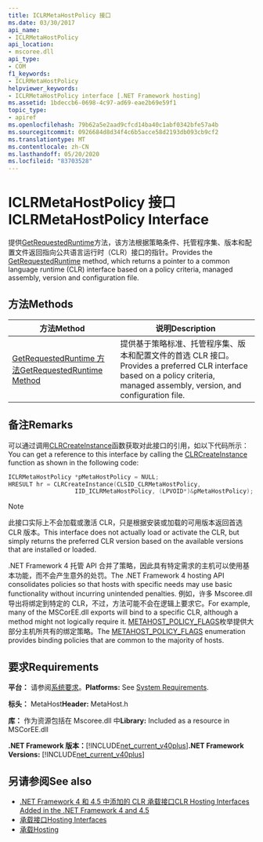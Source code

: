 ```yaml
---
title: ICLRMetaHostPolicy 接口
ms.date: 03/30/2017
api_name:
- ICLRMetaHostPolicy
api_location:
- mscoree.dll
api_type:
- COM
f1_keywords:
- ICLRMetaHostPolicy
helpviewer_keywords:
- ICLRMetaHostPolicy interface [.NET Framework hosting]
ms.assetid: 1bdeccb6-0698-4c97-ad69-eae2b69e59f1
topic_type:
- apiref
ms.openlocfilehash: 79b62a5e2aad9cfcd14ba40c1abf0342bfe57a4b
ms.sourcegitcommit: 0926684d8d34f4c6b5acce58d2193db093cb9cf2
ms.translationtype: MT
ms.contentlocale: zh-CN
ms.lasthandoff: 05/20/2020
ms.locfileid: "83703528"
---
```

# <a name="iclrmetahostpolicy-interface"></a><span data-ttu-id="a2a37-102">ICLRMetaHostPolicy 接口</span><span class="sxs-lookup"><span data-stu-id="a2a37-102">ICLRMetaHostPolicy Interface</span></span>
<span data-ttu-id="a2a37-103">提供[GetRequestedRuntime](iclrmetahostpolicy-getrequestedruntime-method.md)方法，该方法根据策略条件、托管程序集、版本和配置文件返回指向公共语言运行时（CLR）接口的指针。</span><span class="sxs-lookup"><span data-stu-id="a2a37-103">Provides the [GetRequestedRuntime](iclrmetahostpolicy-getrequestedruntime-method.md) method, which returns a pointer to a common language runtime (CLR) interface based on a policy criteria, managed assembly, version and configuration file.</span></span>  
  
## <a name="methods"></a><span data-ttu-id="a2a37-104">方法</span><span class="sxs-lookup"><span data-stu-id="a2a37-104">Methods</span></span>  
  
|<span data-ttu-id="a2a37-105">方法</span><span class="sxs-lookup"><span data-stu-id="a2a37-105">Method</span></span>|<span data-ttu-id="a2a37-106">说明</span><span class="sxs-lookup"><span data-stu-id="a2a37-106">Description</span></span>|  
|------------|-----------------|  
|[<span data-ttu-id="a2a37-107">GetRequestedRuntime 方法</span><span class="sxs-lookup"><span data-stu-id="a2a37-107">GetRequestedRuntime Method</span></span>](iclrmetahostpolicy-getrequestedruntime-method.md)|<span data-ttu-id="a2a37-108">提供基于策略标准、托管程序集、版本和配置文件的首选 CLR 接口。</span><span class="sxs-lookup"><span data-stu-id="a2a37-108">Provides a preferred CLR interface based on a policy criteria, managed assembly, version, and configuration file.</span></span>|  
  
## <a name="remarks"></a><span data-ttu-id="a2a37-109">备注</span><span class="sxs-lookup"><span data-stu-id="a2a37-109">Remarks</span></span>  
 <span data-ttu-id="a2a37-110">可以通过调用[CLRCreateInstance](clrcreateinstance-function.md)函数获取对此接口的引用，如以下代码所示：</span><span class="sxs-lookup"><span data-stu-id="a2a37-110">You can get a reference to this interface by calling the [CLRCreateInstance](clrcreateinstance-function.md) function as shown in the following code:</span></span>  
  
```cpp  
ICLRMetaHostPolicy *pMetaHostPolicy = NULL;  
HRESULT hr = CLRCreateInstance(CLSID_CLRMetaHostPolicy,  
                   IID_ICLRMetaHostPolicy, (LPVOID*)&pMetaHostPolicy);  
```  
  
> [!NOTE]
> <span data-ttu-id="a2a37-111">此接口实际上不会加载或激活 CLR，只是根据安装或加载的可用版本返回首选 CLR 版本。</span><span class="sxs-lookup"><span data-stu-id="a2a37-111">This interface does not actually load or activate the CLR, but simply returns the preferred CLR version based on the available versions that are installed or loaded.</span></span>  
  
 <span data-ttu-id="a2a37-112">.NET Framework 4 托管 API 合并了策略，因此具有特定需求的主机可以使用基本功能，而不会产生意外的处罚。</span><span class="sxs-lookup"><span data-stu-id="a2a37-112">The .NET Framework 4 hosting API consolidates policies so that hosts with specific needs may use basic functionality without incurring unintended penalties.</span></span> <span data-ttu-id="a2a37-113">例如，许多 Mscoree.dll 导出将绑定到特定的 CLR，不过，方法可能不会在逻辑上要求它。</span><span class="sxs-lookup"><span data-stu-id="a2a37-113">For example, many of the MSCorEE.dll exports will bind to a specific CLR, although a method might not logically require it.</span></span> <span data-ttu-id="a2a37-114">[METAHOST_POLICY_FLAGS](metahost-policy-flags-enumeration.md)枚举提供大部分主机所共有的绑定策略。</span><span class="sxs-lookup"><span data-stu-id="a2a37-114">The [METAHOST_POLICY_FLAGS](metahost-policy-flags-enumeration.md) enumeration provides binding policies that are common to the majority of hosts.</span></span>  
  
## <a name="requirements"></a><span data-ttu-id="a2a37-115">要求</span><span class="sxs-lookup"><span data-stu-id="a2a37-115">Requirements</span></span>  
 <span data-ttu-id="a2a37-116">**平台：** 请参阅[系统要求](../../get-started/system-requirements.md)。</span><span class="sxs-lookup"><span data-stu-id="a2a37-116">**Platforms:** See [System Requirements](../../get-started/system-requirements.md).</span></span>  
  
 <span data-ttu-id="a2a37-117">**标头：** MetaHost</span><span class="sxs-lookup"><span data-stu-id="a2a37-117">**Header:** MetaHost.h</span></span>  
  
 <span data-ttu-id="a2a37-118">**库：** 作为资源包括在 Mscoree.dll 中</span><span class="sxs-lookup"><span data-stu-id="a2a37-118">**Library:** Included as a resource in MSCorEE.dll</span></span>  
  
 <span data-ttu-id="a2a37-119">**.NET Framework 版本：**[!INCLUDE[net_current_v40plus](../../../../includes/net-current-v40plus-md.md)]</span><span class="sxs-lookup"><span data-stu-id="a2a37-119">**.NET Framework Versions:** [!INCLUDE[net_current_v40plus](../../../../includes/net-current-v40plus-md.md)]</span></span>  
  
## <a name="see-also"></a><span data-ttu-id="a2a37-120">另请参阅</span><span class="sxs-lookup"><span data-stu-id="a2a37-120">See also</span></span>

- [<span data-ttu-id="a2a37-121">.NET Framework 4 和 4.5 中添加的 CLR 承载接口</span><span class="sxs-lookup"><span data-stu-id="a2a37-121">CLR Hosting Interfaces Added in the .NET Framework 4 and 4.5</span></span>](clr-hosting-interfaces-added-in-the-net-framework-4-and-4-5.md)
- [<span data-ttu-id="a2a37-122">承载接口</span><span class="sxs-lookup"><span data-stu-id="a2a37-122">Hosting Interfaces</span></span>](hosting-interfaces.md)
- [<span data-ttu-id="a2a37-123">承载</span><span class="sxs-lookup"><span data-stu-id="a2a37-123">Hosting</span></span>](index.md)

